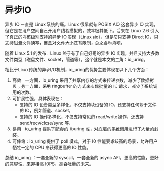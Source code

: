 # 异步IO

异步 IO 一直是 Linux 系统的痛。Linux 很早就有 POSIX AIO 这套异步 IO 实现，但它是在用户空间自己开用户线程模拟的，效率极其低下。后来在 Linux 2.6 引入了真正的内核级别支持的异步 IO 实现（Linux aio），但是它只支持 Direct IO，只支持磁盘文件读写，而且对文件大小还有限制，总之各种麻烦。

随着 Linux 5.1 的发布，Linux 终于有了自己好用的异步 IO 实现，并且支持大多数文件类型（磁盘文件、socket，管道等），这个就是本文的主角：io_uring。

相比于Linux传统的异步I/O机制，io_uring的优势主要体现在以下几个方面：

1. 高效：一方面，io_uring 采用了共享内存的方式来传递参数，减少了数据拷贝；另一方面，采用 ringbuffer 的方式来实现批量的 IO 请求，减少了系统调用的次数。
2. 可扩展性强，具体表现在：
    - 支持的 IO 设备类型多样化，不仅支持块设备的 IO，还支持任何基于文件的 IO，例如管道、socket。
    - 支持的 IO 操作多样化，不仅支持常见的 read/write 操作，还支持 send/recv/close/sync 等。
3. 易用：io_uring 提供了配套的 liburing 库，对底层的系统调用进行了大量的封装。
4. 可伸缩：io_uring 提供了 poll 模式，对于 IO 性能要求较高的场景，允许用户牺牲一定的 CPU 来获得更高的 IO 性能。
   

总结 io_uring ：一套全新的 syscall，一套全新的 async API，更高的性能，更好的兼容性，来迎接高 IOPS，高吞吐量的未来。